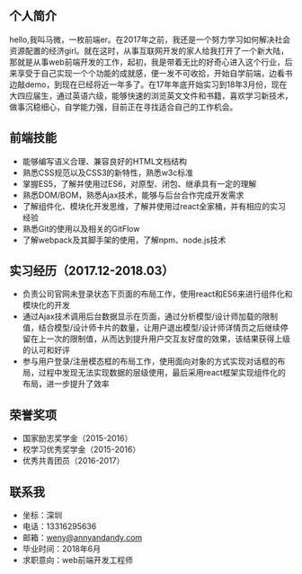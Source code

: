 ## 个人简介
hello,我叫马微，一枚前端er。在2017年之前，我还是一个努力学习如何解决社会资源配置的经济girl。就在这时，从事互联网开发的家人给我打开了一个新大陆，那就是从事web前端开发的工作，起初，我是带着无比的好奇心进入这个行业，后来享受于自己实现一个个功能的成就感，便一发不可收拾，开始自学前端，边看书边敲demo，到现在已经将近一年多了。在17年年底开始实习到18年3月份，现在大四应届生，通过英语六级，能够快速的浏览英文文件和书籍，喜欢学习新技术，做事沉稳细心，自学能力强，目前正在寻找适合自己的工作机会。
## 前端技能
- 能够编写语义合理、兼容良好的HTML文档结构
- 熟悉CSS规范以及CSS3的新特性，熟悉w3c标准
- 掌握ES5，了解并使用过ES6，对原型、闭包、继承具有一定的理解
- 熟悉DOM/BOM，熟悉Ajax技术，能够与后台合作完成开发需求
- 了解组件化、模块化开发思维，了解并使用过react全家桶，并有相应的实习经验
- 熟悉Git的使用以及相关的GitFlow
- 了解webpack及其脚手架的使用，了解npm、node.js技术
## 实习经历（2017.12-2018.03）
- 负责公司官网未登录状态下页面的布局工作，使用react和ES6来进行组件化和模块化的开发
- 通过Ajax技术调用后台数据显示在页面，通过分析模型/设计师加载的限制值，结合模型/设计师卡片的数量，让用户退出模型/设计师详情页之后继续停留在上一次的限制值，从而达到提升用户交互友好度的效果，该结果获得上级的认可和好评
- 参与用户登录/注册模态框的布局工作，使用面向对象的方式实现对话框的布局，过程中发现无法实现数据的层级使用，最后采用react框架实现组件化的布局，进一步提升了效率
## 荣誉奖项
- 国家励志奖学金（2015-2016）
- 校学习优秀奖学金（2015-2016）
- 优秀共青团员（2016-2017）
## 联系我
- 坐标：深圳
- 电话：13316295636
- 邮箱：weny@annyandandy.com
- 毕业时间：2018年6月
- 求职意向：web前端开发工程师
